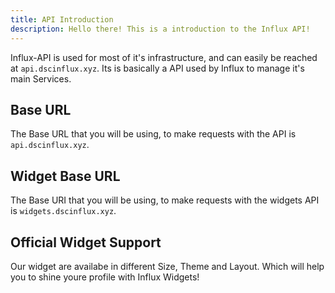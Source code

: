 ```yaml
---
title: API Introduction
description: Hello there! This is a introduction to the Influx API!
---
```



Influx-API is used for most of it's infrastructure, and can easily be reached at `api.dscinflux.xyz`. Its is basically a API used by Influx to manage it's main Services.

## Base URL

The Base URL that you will be using, to make requests with the API is `api.dscinflux.xyz`.

## Widget Base URL

The Base URI that you will be using, to make requests with the widgets API is `widgets.dscinflux.xyz`.

## Official Widget Support

Our widget are availabe in different Size, Theme and Layout. Which will help you to shine youre profile with Influx Widgets!
